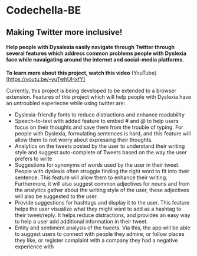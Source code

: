 # Codechella-BE

## Making Twitter more inclusive! 
#### Help people with Dysalexia easily navigate through Twitter through several features which address common problems people with Dyslexia face while navaigating around the internet and social-media platforms.

**To learn more about this project, watch this video**
(YouTube)[https://youtu.be/-yuTwhUHxfY]

Currently, this project is being developed to be extended to a browser extension.
Features of this project which will help people with Dyslexia have an untroubled experiecne while using twitter are:

- Dyslexia-friendly fonts to reduce distractions and enhance readability
- Speech-to-text with added feature to embed *#* and *@* to help users focus on their thoughts and save them from the trouble of typing. For people with Dyslexia, formulating sentences is hard, and this feature will allow them to not worry about expressing their thoughts.
- Analytics on the tweets posted by the user to understand their writing style and suggest auto-complete of Tweets based on the way the user prefers to write
- Suggestions for synonyms of words used by the user in their tweet. People with dyslexia often struggle finding the right word to fit into their sentence. This feature will allow them to enhance their writing. Furthermore, it will also suggest common adjectives for nouns and from the analytics gather about the writing style of the user, these adjectives will also be suggested to the user.
- Provide suggestions for hashtags and display it to the user. This feature helps the user visualize what they might want to add as a hashtag to their tweet/reply. It helps reduce distractions, and provides an easy way to help a user add additional information in their tweet.
- Entity and sentiment analysis of the tweets. Via this, the app will be able to suggest users to connect with people they admire, or follow places they like, or register complaint with a company they had a negative experience with
